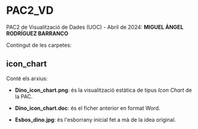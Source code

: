 # PAC2_VD
PAC2 de Visualització de Dades (UOC) - Abril de 2024: **MIGUEL ÁNGEL RODRÍGUEZ BARRANCO**

Contingut de les carpetes:

## icon_chart

Conté els arxius:

- **Dino_icon_chart.png**: és la visualització estàtica de tipus *Icon Chart* de la PAC.

- **Dino_icon_chart.doc**: és el ficher anterior en format Word.

- **Esbos_dino.jpg**: és l'esborrany inicial fet a mà de la idea original.
